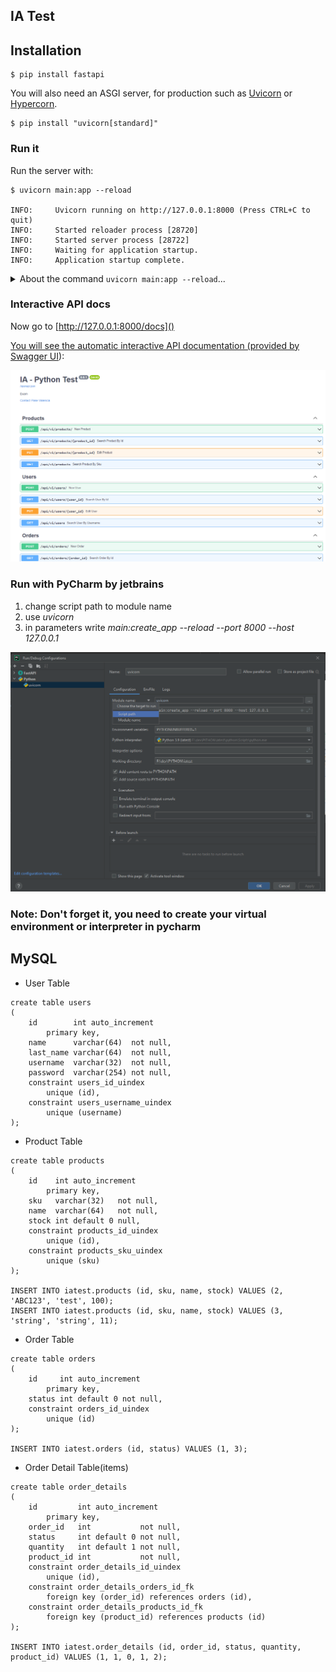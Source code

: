 ## IA Test

## Installation

<div class="termy">

```console
$ pip install fastapi
```

</div>

You will also need an ASGI server, for production such as <a href="https://www.uvicorn.org" class="external-link" target="_blank">Uvicorn</a> or <a href="https://gitlab.com/pgjones/hypercorn" class="external-link" target="_blank">Hypercorn</a>.

<div class="termy">

```console
$ pip install "uvicorn[standard]"
```

### Run it

Run the server with:

<div class="termy">

```console
$ uvicorn main:app --reload

INFO:     Uvicorn running on http://127.0.0.1:8000 (Press CTRL+C to quit)
INFO:     Started reloader process [28720]
INFO:     Started server process [28722]
INFO:     Waiting for application startup.
INFO:     Application startup complete.
```

</div>

<details markdown="1">
<summary>About the command <code>uvicorn main:app --reload</code>...</summary>

The command `uvicorn main:app` refers to:

* `main`: the file `main.py` (the Python "module").
* `app`: the object created inside of `main.py` with the line `app = FastAPI()`.
* `--reload`: make the server restart after code changes. Only do this for development.

</details>

### Interactive API docs

Now go to [http://127.0.0.1:8000/docs](<a href="http://127.0.0.1:8000/docs" class="external-link" target="_blank">)

You will see the automatic interactive API documentation (provided by <a href="https://github.com/swagger-api/swagger-ui" class="external-link" target="_blank">Swagger UI</a>):

![img_1.png](img_1.png)


### Run with PyCharm by jetbrains

1. change script path to module name
2. use _uvicorn_
3. in parameters write _main:create_app --reload --port 8000 --host 127.0.0.1_


![img_3.png](img_3.png)

### Note: Don't forget it, you need to create your virtual environment or interpreter in pycharm

## MySQL

* User Table
```console
create table users
(
    id        int auto_increment
        primary key,
    name      varchar(64)  not null,
    last_name varchar(64)  not null,
    username  varchar(32)  not null,
    password  varchar(254) not null,
    constraint users_id_uindex
        unique (id),
    constraint users_username_uindex
        unique (username)
);
```

* Product Table
```console
create table products
(
    id    int auto_increment
        primary key,
    sku   varchar(32)   not null,
    name  varchar(64)   not null,
    stock int default 0 null,
    constraint products_id_uindex
        unique (id),
    constraint products_sku_uindex
        unique (sku)
);

INSERT INTO iatest.products (id, sku, name, stock) VALUES (2, 'ABC123', 'test', 100);
INSERT INTO iatest.products (id, sku, name, stock) VALUES (3, 'string', 'string', 11);

```

* Order Table
```console
create table orders
(
    id     int auto_increment
        primary key,
    status int default 0 not null,
    constraint orders_id_uindex
        unique (id)
);

INSERT INTO iatest.orders (id, status) VALUES (1, 3);
```

* Order Detail Table(items)
```console
create table order_details
(
    id         int auto_increment
        primary key,
    order_id   int           not null,
    status     int default 0 not null,
    quantity   int default 1 not null,
    product_id int           not null,
    constraint order_details_id_uindex
        unique (id),
    constraint order_details_orders_id_fk
        foreign key (order_id) references orders (id),
    constraint order_details_products_id_fk
        foreign key (product_id) references products (id)
);

INSERT INTO iatest.order_details (id, order_id, status, quantity, product_id) VALUES (1, 1, 0, 1, 2);
```